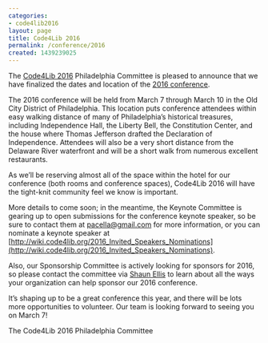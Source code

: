 ```yaml
---
categories:
- code4lib2016
layout: page
title: Code4Lib 2016
permalink: /conference/2016
created: 1439239025
---
```

The [Code4Lib 2016](http://2016.code4lib.org) Philadelphia Committee is pleased to announce that we have finalized the dates and location of the [2016 conference](http://2016.code4lib.org).

The 2016 conference will be held from March 7 through March 10 in the Old City District of Philadelphia.  This location puts conference attendees within easy walking distance of many of Philadelphia’s historical treasures, including Independence Hall, the Liberty Bell, the Constitution Center, and the house where Thomas Jefferson drafted the Declaration of Independence. Attendees will also be a very short distance from the Delaware River waterfront and will be a short walk from numerous excellent restaurants.

As we’ll be reserving almost all of the space within the hotel for our conference (both rooms and conference spaces), Code4Lib 2016 will have the tight-knit community feel we know is important.

More details to come soon; in the meantime, the Keynote Committee is gearing up to open submissions for the conference keynote speaker, so be sure to contact them at [pacella@gmail.com](mailto:pacella@gmail.com) for more information, or you can nominate a keynote speaker at [http://wiki.code4lib.org/2016_Invited_Speakers_Nominations](http://wiki.code4lib.org/2016_Invited_Speakers_Nominations).  

Also, our Sponsorship Committee is actively looking for sponsors for 2016, so please contact the committee via [Shaun Ellis](mailto:shaune@princeton.edu) to learn about all the ways your organization can help sponsor our 2016 conference.

It’s shaping up to be a great conference this year, and there will be lots more opportunities to volunteer. Our team is looking forward to seeing you on March 7!

The Code4Lib 2016 Philadelphia Committee 
